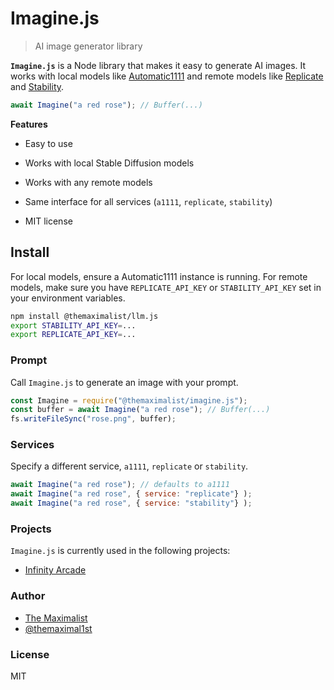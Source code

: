 # Imagine.js

> AI image generator library

**`Imagine.js`** is a Node library that makes it easy to generate AI images. It works with local models like [Automatic1111](https://github.com/AUTOMATIC1111/stable-diffusion-webui) and remote models like [Replicate](https://replicate.com/) and [Stability](https://stability.ai/).

```javascript
await Imagine("a red rose"); // Buffer(...)
```

**Features**

- Easy to use

- Works with local Stable Diffusion models

- Works with any remote models

- Same interface for all services (`a1111`, `replicate`, `stability`)

- MIT license


## Install

For local models, ensure a Automatic1111 instance is running. For remote models, make sure you have `REPLICATE_API_KEY` or `STABILITY_API_KEY` set in your environment variables.

```bash
npm install @themaximalist/llm.js
export STABILITY_API_KEY=...
export REPLICATE_API_KEY=...
```

### Prompt

Call `Imagine.js` to generate an image with your prompt.

```javascript
const Imagine = require("@themaximalist/imagine.js");
const buffer = await Imagine("a red rose"); // Buffer(...)
fs.writeFileSync("rose.png", buffer);
```

### Services

Specify a different service, `a1111`, `replicate` or `stability`.

```javascript
await Imagine("a red rose"); // defaults to a1111
await Imagine("a red rose", { service: "replicate"} );
await Imagine("a red rose", { service: "stability"} );
```

### Projects

`Imagine.js` is currently used in the following projects:

-   [Infinity Arcade](https://infinityarcade.com)

### Author

-   [The Maximalist](https://themaximalist.com/)
-   [@themaximal1st](https://twitter.com/themaximal1st)

### License

MIT
